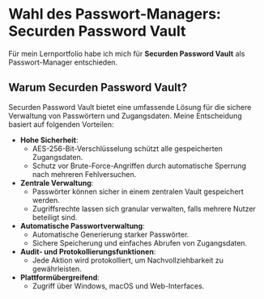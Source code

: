 # Wahl des Passwort-Managers: Securden Password Vault

Für mein Lernportfolio habe ich mich für **Securden Password Vault** als Passwort-Manager entschieden.  

## Warum Securden Password Vault?  
Securden Password Vault bietet eine umfassende Lösung für die sichere Verwaltung von Passwörtern und Zugangsdaten. Meine Entscheidung basiert auf folgenden Vorteilen:  

- **Hohe Sicherheit**:  
  - AES-256-Bit-Verschlüsselung schützt alle gespeicherten Zugangsdaten.  
  - Schutz vor Brute-Force-Angriffen durch automatische Sperrung nach mehreren Fehlversuchen.  
- **Zentrale Verwaltung**:  
  - Passwörter können sicher in einem zentralen Vault gespeichert werden.  
  - Zugriffsrechte lassen sich granular verwalten, falls mehrere Nutzer beteiligt sind.  
- **Automatische Passwortverwaltung**:  
  - Automatische Generierung starker Passwörter.  
  - Sichere Speicherung und einfaches Abrufen von Zugangsdaten.  
- **Audit- und Protokollierungsfunktionen**:  
  - Jede Aktion wird protokolliert, um Nachvollziehbarkeit zu gewährleisten.  
- **Plattformübergreifend**:  
  - Zugriff über Windows, macOS und Web-Interfaces.  


